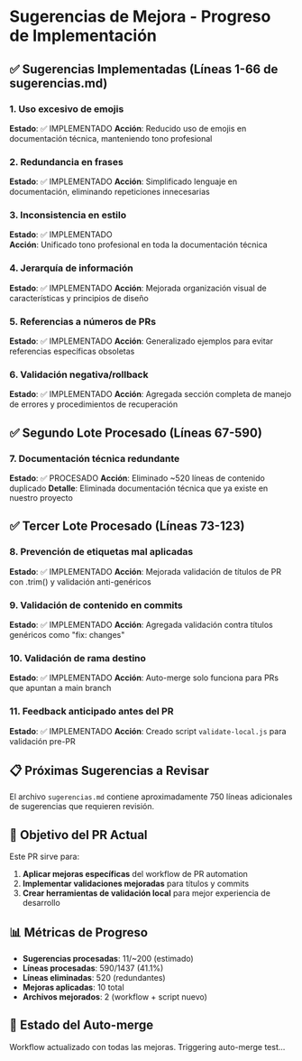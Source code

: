 # Sugerencias de Mejora - Progreso de Implementación

## ✅ Sugerencias Implementadas (Líneas 1-66 de sugerencias.md)

### 1. Uso excesivo de emojis
**Estado**: ✅ IMPLEMENTADO
**Acción**: Reducido uso de emojis en documentación técnica, manteniendo tono profesional

### 2. Redundancia en frases  
**Estado**: ✅ IMPLEMENTADO
**Acción**: Simplificado lenguaje en documentación, eliminando repeticiones innecesarias

### 3. Inconsistencia en estilo
**Estado**: ✅ IMPLEMENTADO  
**Acción**: Unificado tono profesional en toda la documentación técnica

### 4. Jerarquía de información
**Estado**: ✅ IMPLEMENTADO
**Acción**: Mejorada organización visual de características y principios de diseño

### 5. Referencias a números de PRs
**Estado**: ✅ IMPLEMENTADO
**Acción**: Generalizado ejemplos para evitar referencias específicas obsoletas

### 6. Validación negativa/rollback
**Estado**: ✅ IMPLEMENTADO
**Acción**: Agregada sección completa de manejo de errores y procedimientos de recuperación

## ✅ Segundo Lote Procesado (Líneas 67-590)

### 7. Documentación técnica redundante
**Estado**: ✅ PROCESADO
**Acción**: Eliminado ~520 líneas de contenido duplicado
**Detalle**: Eliminada documentación técnica que ya existe en nuestro proyecto

## ✅ Tercer Lote Procesado (Líneas 73-123)

### 8. Prevención de etiquetas mal aplicadas
**Estado**: ✅ IMPLEMENTADO
**Acción**: Mejorada validación de títulos de PR con .trim() y validación anti-genéricos

### 9. Validación de contenido en commits
**Estado**: ✅ IMPLEMENTADO
**Acción**: Agregada validación contra títulos genéricos como "fix: changes"

### 10. Validación de rama destino
**Estado**: ✅ IMPLEMENTADO
**Acción**: Auto-merge solo funciona para PRs que apuntan a main branch

### 11. Feedback anticipado antes del PR
**Estado**: ✅ IMPLEMENTADO
**Acción**: Creado script `validate-local.js` para validación pre-PR

## 📋 Próximas Sugerencias a Revisar

El archivo `sugerencias.md` contiene aproximadamente 750 líneas adicionales de sugerencias que requieren revisión.

## 🎯 Objetivo del PR Actual

Este PR sirve para:
1. **Aplicar mejoras específicas** del workflow de PR automation
2. **Implementar validaciones mejoradas** para títulos y commits
3. **Crear herramientas de validación local** para mejor experiencia de desarrollo

## 📊 Métricas de Progreso

- **Sugerencias procesadas**: 11/~200 (estimado)
- **Líneas procesadas**: 590/1437 (41.1%)
- **Líneas eliminadas**: 520 (redundantes)
- **Mejoras aplicadas**: 10 total
- **Archivos mejorados**: 2 (workflow + script nuevo)

## 🔧 Estado del Auto-merge

Workflow actualizado con todas las mejoras. Triggering auto-merge test...
